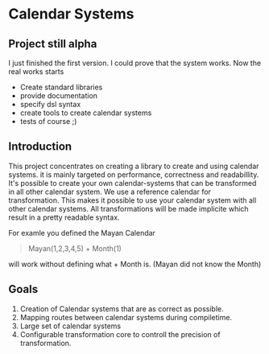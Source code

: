 
# Calendar Systems

## Project still alpha

I just finished the first version. I could prove that the system works. Now the real works starts
+ Create standard libraries
+ provide documentation
+ specify dsl syntax
+ create tools to create calendar systems
+ tests of course ;)

## Introduction

This project concentrates on creating a library to create and using calendar systems.
it is mainly targeted on performance, correctness and readabillity.
It's possible to create your own calendar-systems that can be transformed in all other calendar system.
We use a reference calendar for transformation.
This makes it possible to use your calendar system with all other calendar systems.
All transformations will be made implicite which result in a pretty readable syntax.

For examle you defined the Mayan Calendar
> Mayan(1,2,3,4,5) + Month(1)

will work without defining what + Month is. (Mayan did not know the Month)


## Goals

1. Creation of Calendar systems that are as correct as possible.
2. Mapping routes between calendar systems during compiletime.
3. Large set of calendar systems
4. Configurable transformation core to controll the precision of transformation.

